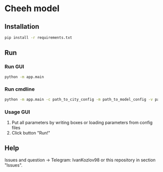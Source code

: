 # Cheeh model
## Installation
```sh
pip install -r requirements.txt
```

## Run
### Run GUI
```sh
python -m app.main
```
### Run cmdline
```sh
python -m app.main -c path_to_city_config -m path_to_model_config -v path_to_virus_config
```

### Usage GUI
1) Put all parameters by writing boxes or loading parameters from config files
2) Click button "Run!"

## Help
Issues and question -> Telegram: IvanKozlov98 or this repository in section "Issues".
